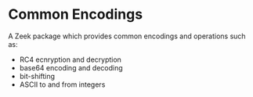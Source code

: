 Common Encodings
================

A Zeek package which provides common encodings and operations such as:
- RC4 ecnryption and decryption
- base64 encoding and decoding
- bit-shifting
- ASCII to and from integers
